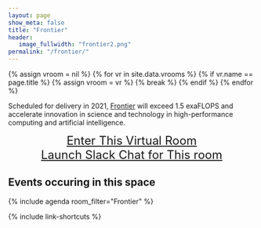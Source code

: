 ```yaml
---
layout: page
show_meta: false
title: "Frontier"
header:
   image_fullwidth: "frontier2.png"
permalink: "/frontier/"
---
```

{% assign vroom = nil %}
{% for vr in site.data.vrooms %}
  {% if vr.name == page.title %}
    {% assign vroom = vr %}
    {% break %}
  {% endif %}
{% endfor %}

Scheduled for delivery in 2021, [Frontier]({{vroom.webinfo}}) will exceed 1.5 exaFLOPS and accelerate
innovation in science and technology in high-performance computing and artificial intelligence. 

<center style="font-size:24px"><a href="{{vroom.zoom_link}}">Enter This Virtual Room</a></center>
<center style="font-size:24px"><a href="{{vroom.slack}}">Launch Slack Chat for This room</a></center>

## Events occuring in this space

{% include agenda room_filter="Frontier" %}

{% include link-shortcuts %}
